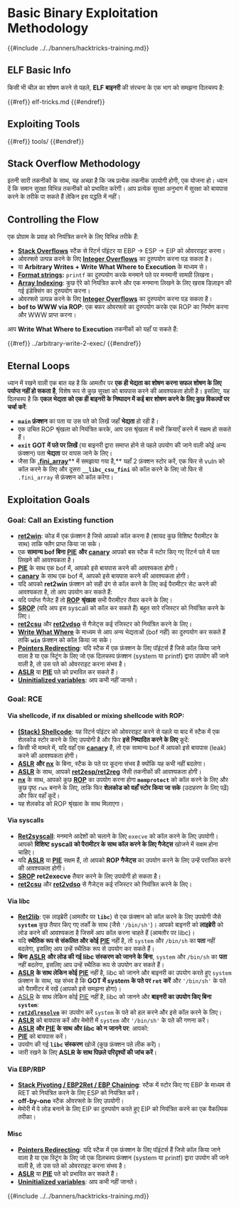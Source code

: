# Basic Binary Exploitation Methodology

{{#include ../../banners/hacktricks-training.md}}

## ELF Basic Info

किसी भी चीज़ का शोषण करने से पहले, **ELF बाइनरी** की संरचना के एक भाग को समझना दिलचस्प है:

{{#ref}}
elf-tricks.md
{{#endref}}

## Exploiting Tools

{{#ref}}
tools/
{{#endref}}

## Stack Overflow Methodology

इतनी सारी तकनीकों के साथ, यह अच्छा है कि जब प्रत्येक तकनीक उपयोगी होगी, एक योजना हो। ध्यान दें कि समान सुरक्षा विभिन्न तकनीकों को प्रभावित करेगी। आप प्रत्येक सुरक्षा अनुभाग में सुरक्षा को बायपास करने के तरीके पा सकते हैं लेकिन इस पद्धति में नहीं।

## Controlling the Flow

एक प्रोग्राम के प्रवाह को नियंत्रित करने के लिए विभिन्न तरीके हैं:

- [**Stack Overflows**](../stack-overflow/) स्टैक से रिटर्न पॉइंटर या EBP -> ESP -> EIP को ओवरराइट करना।
- ओवरफ्लो उत्पन्न करने के लिए [**Integer Overflows**](../integer-overflow.md) का दुरुपयोग करना पड़ सकता है।
- या **Arbitrary Writes + Write What Where to Execution** के माध्यम से।
- [**Format strings**](../format-strings/)**:** `printf` का दुरुपयोग करके मनमाने पते पर मनमानी सामग्री लिखना।
- [**Array Indexing**](../array-indexing.md): कुछ ऐरे को नियंत्रित करने और एक मनमाना लिखने के लिए खराब डिज़ाइन की गई इंडेक्सिंग का दुरुपयोग करना।
- ओवरफ्लो उत्पन्न करने के लिए [**Integer Overflows**](../integer-overflow.md) का दुरुपयोग करना पड़ सकता है।
- **bof to WWW via ROP**: एक बफर ओवरफ्लो का दुरुपयोग करके एक ROP का निर्माण करना और WWW प्राप्त करना।

आप **Write What Where to Execution** तकनीकों को यहाँ पा सकते हैं:

{{#ref}}
../arbitrary-write-2-exec/
{{#endref}}

## Eternal Loops

ध्यान में रखने वाली एक बात यह है कि आमतौर पर **एक ही भेद्यता का शोषण करना सफल शोषण के लिए पर्याप्त नहीं हो सकता है**, विशेष रूप से कुछ सुरक्षा को बायपास करने की आवश्यकता होती है। इसलिए, यह दिलचस्प है कि **एकल भेद्यता को एक ही बाइनरी के निष्पादन में कई बार शोषण करने के लिए कुछ विकल्पों पर चर्चा करें**:

- **`main` फ़ंक्शन** का पता या उस पते को लिखें जहाँ **भेद्यता** हो रही है।
- एक उचित ROP श्रृंखला को नियंत्रित करके, आप उस श्रृंखला में सभी क्रियाएँ करने में सक्षम हो सकते हैं।
- **`exit` GOT में पते पर लिखें** (या बाइनरी द्वारा समाप्त होने से पहले उपयोग की जाने वाली कोई अन्य फ़ंक्शन) पता **भेद्यता** पर वापस जाने के लिए।
- जैसा कि [**.fini_array**](../arbitrary-write-2-exec/www2exec-.dtors-and-.fini_array.md#eternal-loop)** में समझाया गया है,** यहाँ 2 फ़ंक्शन स्टोर करें, एक फिर से vuln को कॉल करने के लिए और दूसरा **`__libc_csu_fini`** को कॉल करने के लिए जो फिर से `.fini_array` से फ़ंक्शन को कॉल करेगा।

## Exploitation Goals

### Goal: Call an Existing function

- [**ret2win**](#ret2win): कोड में एक फ़ंक्शन है जिसे आपको कॉल करना है (शायद कुछ विशिष्ट पैरामीटर के साथ) ताकि फ्लैग प्राप्त किया जा सके।
- एक **सामान्य bof बिना** [**PIE**](../common-binary-protections-and-bypasses/pie/) **और** [**canary**](../common-binary-protections-and-bypasses/stack-canaries/) आपको बस स्टैक में स्टोर किए गए रिटर्न पते में पता लिखने की आवश्यकता है।
- [**PIE**](../common-binary-protections-and-bypasses/pie/) के साथ एक bof में, आपको इसे बायपास करने की आवश्यकता होगी।
- [**canary**](../common-binary-protections-and-bypasses/stack-canaries/) के साथ एक bof में, आपको इसे बायपास करने की आवश्यकता होगी।
- यदि आपको **ret2win** फ़ंक्शन को सही ढंग से कॉल करने के लिए कई पैरामीटर सेट करने की आवश्यकता है, तो आप उपयोग कर सकते हैं:
- यदि पर्याप्त गैजेट हैं तो [**ROP**](#rop-and-ret2...-techniques) **श्रृंखला** सभी पैरामीटर तैयार करने के लिए।
- [**SROP**](../rop-return-oriented-programing/srop-sigreturn-oriented-programming/) (यदि आप इस syscall को कॉल कर सकते हैं) बहुत सारे रजिस्टर को नियंत्रित करने के लिए।
- [**ret2csu**](../rop-return-oriented-programing/ret2csu.md) और [**ret2vdso**](../rop-return-oriented-programing/ret2vdso.md) से गैजेट्स कई रजिस्टर को नियंत्रित करने के लिए।
- [**Write What Where**](../arbitrary-write-2-exec/) के माध्यम से आप अन्य भेद्यताओं (bof नहीं) का दुरुपयोग कर सकते हैं ताकि **`win`** फ़ंक्शन को कॉल किया जा सके।
- [**Pointers Redirecting**](../stack-overflow/pointer-redirecting.md): यदि स्टैक में एक फ़ंक्शन के लिए पॉइंटर्स हैं जिसे कॉल किया जाने वाला है या एक स्ट्रिंग के लिए जो एक दिलचस्प फ़ंक्शन (system या printf) द्वारा उपयोग की जाने वाली है, तो उस पते को ओवरराइट करना संभव है।
- [**ASLR**](../common-binary-protections-and-bypasses/aslr/) या [**PIE**](../common-binary-protections-and-bypasses/pie/) पते को प्रभावित कर सकते हैं।
- [**Uninitialized variables**](../stack-overflow/uninitialized-variables.md): आप कभी नहीं जानते।

### Goal: RCE

#### Via shellcode, if nx disabled or mixing shellcode with ROP:

- [**(Stack) Shellcode**](#stack-shellcode): यह रिटर्न पॉइंटर को ओवरराइट करने से पहले या बाद में स्टैक में एक शेलकोड स्टोर करने के लिए उपयोगी है और फिर **इसे निष्पादित करने के लिए** कूदें:
- किसी भी मामले में, यदि वहाँ एक [**canary**](../common-binary-protections-and-bypasses/stack-canaries/) है, तो एक सामान्य bof में आपको इसे बायपास (leak) करने की आवश्यकता होगी।
- [**ASLR**](../common-binary-protections-and-bypasses/aslr/) **और** [**nx**](../common-binary-protections-and-bypasses/no-exec-nx.md) के बिना, स्टैक के पते पर कूदना संभव है क्योंकि यह कभी नहीं बदलेगा।
- [**ASLR**](../common-binary-protections-and-bypasses/aslr/) के साथ, आपको [**ret2esp/ret2reg**](../rop-return-oriented-programing/ret2esp-ret2reg.md) जैसी तकनीकों की आवश्यकता होगी।
- [**nx**](../common-binary-protections-and-bypasses/no-exec-nx.md) के साथ, आपको कुछ [**ROP**](../rop-return-oriented-programing/) का उपयोग करना होगा **`memprotect`** को कॉल करने के लिए और कुछ पृष्ठ `rwx` बनाने के लिए, ताकि फिर **शेलकोड को वहाँ स्टोर किया जा सके** (उदाहरण के लिए पढ़ें) और फिर वहाँ कूदें।
- यह शेलकोड को ROP श्रृंखला के साथ मिलाएगा।

#### Via syscalls

- [**Ret2syscall**](../rop-return-oriented-programing/rop-syscall-execv/): मनमाने आदेशों को चलाने के लिए `execve` को कॉल करने के लिए उपयोगी। आपको **विशिष्ट syscall को पैरामीटर के साथ कॉल करने के लिए गैजेट्स** खोजने में सक्षम होना चाहिए।
- यदि [**ASLR**](../common-binary-protections-and-bypasses/aslr/) या [**PIE**](../common-binary-protections-and-bypasses/pie/) सक्षम हैं, तो आपको **ROP गैजेट्स** का उपयोग करने के लिए उन्हें पराजित करने की आवश्यकता होगी।
- [**SROP**](../rop-return-oriented-programing/srop-sigreturn-oriented-programming/) **ret2execve** तैयार करने के लिए उपयोगी हो सकता है।
- [**ret2csu**](../rop-return-oriented-programing/ret2csu.md) और [**ret2vdso**](../rop-return-oriented-programing/ret2vdso.md) से गैजेट्स कई रजिस्टर को नियंत्रित करने के लिए।

#### Via libc

- [**Ret2lib**](../rop-return-oriented-programing/ret2lib/): एक लाइब्रेरी (आमतौर पर **`libc`**) से एक फ़ंक्शन को कॉल करने के लिए उपयोगी जैसे **`system`** कुछ तैयार किए गए तर्कों के साथ (जैसे `'/bin/sh'`)। आपको बाइनरी को **लाइब्रेरी** को लोड करने की आवश्यकता है जिसमें आप कॉल करना चाहते हैं (आमतौर पर libc)।
- यदि **स्थैतिक रूप से संकलित और कोई** [**PIE**](../common-binary-protections-and-bypasses/pie/) नहीं है, तो `system` और `/bin/sh` का **पता** नहीं बदलेगा, इसलिए आप उन्हें स्थैतिक रूप से उपयोग कर सकते हैं।
- **बिना** [**ASLR**](../common-binary-protections-and-bypasses/aslr/) **और लोड की गई libc संस्करण को जानने के बिना**, `system` और `/bin/sh` का **पता** नहीं बदलेगा, इसलिए आप उन्हें स्थैतिक रूप से उपयोग कर सकते हैं।
- [**ASLR**](../common-binary-protections-and-bypasses/aslr/) **के साथ लेकिन कोई** [**PIE**](../common-binary-protections-and-bypasses/pie/) नहीं है, libc को जानने और बाइनरी का उपयोग करते हुए `system` फ़ंक्शन के साथ, यह संभव है कि **GOT में system के पते पर `ret` करें** और `'/bin/sh'` के पते को पैरामीटर में रखें (आपको इसे समझना होगा)।
- [ASLR](../common-binary-protections-and-bypasses/aslr/) के साथ लेकिन कोई [PIE](../common-binary-protections-and-bypasses/pie/) नहीं है, libc को जानने और **बाइनरी का उपयोग किए बिना `system`**:
- [**`ret2dlresolve`**](../rop-return-oriented-programing/ret2dlresolve.md) का उपयोग करें `system` के पते को हल करने और इसे कॉल करने के लिए।
- [**ASLR**](../common-binary-protections-and-bypasses/aslr/) को बायपास करें और मेमोरी में `system` और `'/bin/sh'` के पते की गणना करें।
- **[**ASLR**](../common-binary-protections-and-bypasses/aslr/) **और** [**PIE**](../common-binary-protections-and-bypasses/pie/) के साथ और libc को न जानने पर**: आपको:
- [**PIE**](../common-binary-protections-and-bypasses/pie/) को बायपास करें।
- उपयोग की गई **`libc` संस्करण** खोजें (कुछ फ़ंक्शन पते लीक करें)।
- जारी रखने के लिए **ASLR के साथ पिछले परिदृश्यों की जांच करें**।

#### Via EBP/RBP

- [**Stack Pivoting / EBP2Ret / EBP Chaining**](../stack-overflow/stack-pivoting-ebp2ret-ebp-chaining.md): स्टैक में स्टोर किए गए EBP के माध्यम से RET को नियंत्रित करने के लिए ESP को नियंत्रित करें।
- **off-by-one** स्टैक ओवरफ्लो के लिए उपयोगी।
- मेमोरी में पे लोड बनाने के लिए EIP का दुरुपयोग करते हुए EIP को नियंत्रित करने का एक वैकल्पिक तरीका।

#### Misc

- [**Pointers Redirecting**](../stack-overflow/pointer-redirecting.md): यदि स्टैक में एक फ़ंक्शन के लिए पॉइंटर्स हैं जिसे कॉल किया जाने वाला है या एक स्ट्रिंग के लिए जो एक दिलचस्प फ़ंक्शन (system या printf) द्वारा उपयोग की जाने वाली है, तो उस पते को ओवरराइट करना संभव है।
- [**ASLR**](../common-binary-protections-and-bypasses/aslr/) या [**PIE**](../common-binary-protections-and-bypasses/pie/) पते को प्रभावित कर सकते हैं।
- [**Uninitialized variables**](../stack-overflow/uninitialized-variables.md): आप कभी नहीं जानते।

{{#include ../../banners/hacktricks-training.md}}
